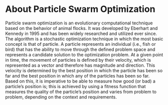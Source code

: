 # About Particle Swarm Optimization
Particle swarm optimization is an evolutionary computational technique based on the behavior of animal flocks. It was developed by Eberhart and Kennedy in 1995 and has been widely researched and utilized ever since. The algorithm is a stochastic optimization technique in which the most basic concept is that of particle. A particle represents an individual (i.e., fish or bird) that has the ability to move through the defined problem space and represents a candidate solution to the optimization problem. At a given point in time, the movement of particles is defined by their velocity, which is represented as a vector and therefore has magnitude and direction. This velocity is determined by the best position in which the particle has been so far and the best position in which any of the particles has been so far. Based on this, it is imperative to be able to measure how good (or bad) a particle’s position is; this is achieved by using a fitness function that measures the quality of the particle’s position and varies from problem to problem, depending on the context and requirements.
